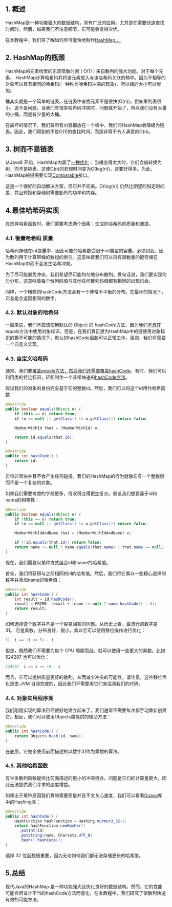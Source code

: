 ## 1. 概述

HashMap是一种功能强大的数据结构，具有广泛的应用，尤其是在需要快速查找时间时。然而，如果我们不注意细节，它可能会变得次优。

在本教程中，我们将了解如何尽可能快地制作[HashMap 。](https://www.baeldung.com/java-hashmap)

## 2. HashMap的瓶颈

HashMap的元素检索的乐观常数时间 ( O(1) ) 来自散列的强大功能。对于每个元素， HashMap计算哈希码并将该元素放入与该哈希码关联的桶中。因为不相等的对象可以具有相同的哈希码(一种称为哈希码冲突的现象)，所以桶的大小可以增加。

桶其实就是一个简单的链表。在链表中查找元素不是很快(O(n))，但如果列表很小，这不是问题。当我们有很多哈希码冲突时，问题就开始了，所以我们没有大量的小桶，而是有少量的大桶。

在最坏的情况下，我们将所有内容都放在一个桶中，我们的HashMap会降级为链表。因此，我们得到的不是O(1)的查找时间，而是非常不令人满意的O(n)。

## 3. 树而不是链表

从Java8 开始，HashMap内置了[一种优化](https://hg.openjdk.java.net/jdk8u/jdk8u/jdk/file/a006fa0a9e8f/src/share/classes/java/util/HashMap.java#l143)： 当桶变得太大时，它们会被转换为树，而不是链表。这使O(n)的悲观时间变为O(log(n))，这要好得多。为此，HashMap的键需要实现[Comparable](https://www.baeldung.com/java-comparator-comparable)接口。

这是一个很好的自动解决方案，但它并不完美。O(log(n)) 仍然比期望的恒定时间差，并且转换和存储树需要额外的功率和内存。

## 4.最佳哈希码实现

在选择哈希函数时，我们需要考虑两个因素：生成的哈希码的质量和速度。

### 4.1. 衡量哈希码 质量

哈希码存储在int变量中，因此可能的哈希数受限于int类型的容量。必须如此，因为散列用于计算带桶的数组的索引。这意味着我们可以将有限数量的键存储在HashMap中而不会发生哈希冲突。

为了尽可能避免冲突，我们希望尽可能均匀地分布散列。换句话说，我们要实现均匀分布。这意味着每个散列码值与其他任何散列码值都有相同的出现机会。

同样，一个糟糕的hashCode方法会有一个非常不平衡的分布。在最坏的情况下，它总是会返回相同的数字。

### 4.2. 默认对象的哈希码

一般来说，我们不应该使用默认的 Object 的 hashCode方法，因为我们[不想](https://www.baeldung.com/java-map-key-byte-array#4-meaningful-equality)在equals方法中使用对象标识。但是，在我们真正想为HashMap中的键使用对象标识的极不可能的情况下，默认的hashCode函数可以正常工作。否则，我们将需要一个自定义实现。

### 4.3. 自定义哈希码

通常，我们要[覆盖equals方法，然后我们还需要覆盖hashCode](https://www.baeldung.com/java-equals-hashcode-contracts)。有时，我们可以利用类的特定标识，轻松制作一个非常快速的[hashCode方法](https://www.baeldung.com/java-hashcode)。

假设我们的对象的身份完全基于它的整数id。然后，我们可以将这个id用作哈希函数：

```java
@Override
public boolean equals(Object o) {
    if (this == o) return true;
    if (o == null || getClass() != o.getClass()) return false;

    MemberWithId that = (MemberWithId) o;

    return id.equals(that.id);
}

@Override
public int hashCode() {
    return id;
}
```

它将非常快并且不会产生任何碰撞。我们的HashMap的行为就像它有一个整数键而不是一个复杂的对象。

如果我们需要考虑的字段更多，情况将变得更加复杂。假设我们想要基于id和name的相等性：

```java
@Override
public boolean equals(Object o) {
    if (this == o) return true;
    if (o == null || getClass() != o.getClass()) return false;

    MemberWithIdAndName that = (MemberWithIdAndName) o;

    if (!id.equals(that.id)) return false;
    return name != null ? name.equals(that.name) : that.name == null;
}
```

现在，我们需要以某种方式组合id和name的哈希值。

首先，我们将获得与之前相同的id的哈希值。然后，我们将它乘以一些精心选择的数字并添加name的哈希值：

```java
@Override
public int hashCode() {
    int result = id.hashCode();
    result = PRIME  result + (name != null ? name.hashCode() : 0);
    return result;
}
```

如何选择这个数字并不是一个容易回答的问题。从历史上看，最流行的数字是31。 它是素数，分布良好，很小，乘以它可以使用移位操作进行优化：

```java
31  i == (i << 5) - i
```

但是，既然我们不需要为每个 CPU 周期而战，就可以使用一些更大的素数。比如524287 也可以优化：

```java
524287  i == i << 19 - i
```

而且，它可以提供质量更好的散列，从而减少冲突的可能性。请注意，这些移位优化是由 JVM 自动完成的，因此我们不需要用它们来混淆我们的代码。

### 4.4. 对象实用程序类

我们刚刚实现的算法已经很好地建立起来了，我们通常不需要每次都手动重新创建它。相反，我们可以使用Objects类提供的辅助方法：

```java
@Override
public int hashCode() {
    return Objects.hash(id, name);
}
```

在底层，它完全使用前面描述的以数字31作为乘数的算法。

### 4.5. 其他哈希函数

有许多散列函数提供比前面描述的更小的冲突机会。问题是它们的计算量更大，因此无法提供我们寻求的速度增益。

如果出于某种原因我们真的需要质量并且不太关心速度，我们可以看看[Guava](https://www.baeldung.com/guava-guide)库中的Hashing类：

```java
@Override
public int hashCode() {
    HashFunction hashFunction = Hashing.murmur3_32();
    return hashFunction.newHasher()
      .putInt(id)
      .putString(name, Charsets.UTF_8)
      .hash().hashCode();
}
```

选择 32 位函数很重要，因为无论如何我们都无法存储更长的哈希值。

## 5.总结

现代Java的HashMap 是一种功能强大且优化良好的数据结构。然而，它的性能可能会因设计不当的hashCode方法而恶化。在本教程中，我们研究了使散列快速有效的可能方法。